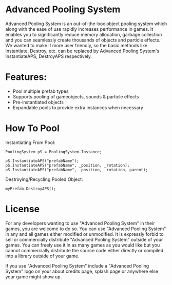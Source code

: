 Advanced Pooling System
=======================

Advanced Pooling System is an out-of-the-box object pooling system which along with the ease of use rapidly increases performance in games. It enables you to significantly reduce memory allocation, garbage collection and you can seamlessly create thousands of objects and particle effects. We wanted to make it more user friendly, so the basic methods like Instantiate, Destroy, etc. can be replaced by Advanced Pooling System's InstantiateAPS, DestroyAPS respectively.

 Features:
=======================
- Pool multiple prefab types
- Supports pooling of gameobjects, sounds & particle effects
- Pre-instantiated objects
- Expandable pools to provide extra instances when necessary
 
How To Pool
=======================
Instantiating From Pool:

    PoolingSystem pS = PoolingSystem.Instance;

    pS.InstantiateAPS("prefabName");
    pS.InstantiateAPS("prefabName", _position, _rotation); 
    pS.InstantiateAPS("prefabName", _position, _rotation, parent);


Destroying/Recycling Pooled Object:

    myPrefab.DestroyAPS();

License
=======================
For any developers wanting to use "Advanced Pooling System" in their games, you are welcome to do so. You can use "Advanced Pooling System" in any and all games either modified or unmodified. It is expressly forbid to sell or commercially distribute "Advanced Pooling System" outside of your games. You can freely use it in as many games as you would like but you cannot commercially distribute the source code either directly or compiled into a library outside of your game.

If you use "Advanced Pooling System" include a "Advanced Pooling System" logo on your about credits page, splash page or anywhere else your game might show up.
